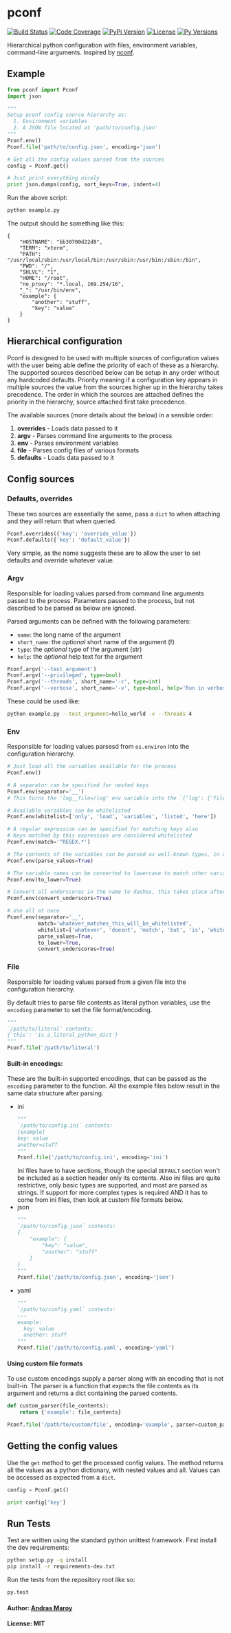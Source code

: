 # pconf

[![Build Status](https://img.shields.io/travis/andrasmaroy/pconf.svg?style=flat)](https://travis-ci.org/andrasmaroy/pconf)
[![Code Coverage](https://img.shields.io/codecov/c/github/andrasmaroy/pconf.svg?style=flat)](https://codecov.io/gh/andrasmaroy/pconf)
[![PyPi Version](https://img.shields.io/pypi/v/pconf.svg?style=flat)](https://pypi.python.org/pypi/pconf)
[![License](https://img.shields.io/pypi/l/pconf.svg?style=flat)](https://pypi.python.org/pypi/pconf)
[![Py Versions](https://img.shields.io/pypi/pyversions/pconf.svg?style=flat)](https://pypi.python.org/pypi/pconf)

Hierarchical python configuration with files, environment variables, command-line arguments. Inspired by [nconf](https://github.com/indexzero/nconf).

## Example

``` python
from pconf import Pconf
import json

"""
Setup pconf config source hierarchy as:
  1. Environment variables
  2. A JSON file located at 'path/to/config.json'
"""
Pconf.env()
Pconf.file('path/to/config.json', encoding='json')

# Get all the config values parsed from the sources
config = Pconf.get()

# Just print everything nicely
print json.dumps(config, sort_keys=True, indent=4)
```
Run the above script:
``` bash
python example.py
```
The output should be something like this:
```
{
    "HOSTNAME": "bb30700d22d8",
    "TERM": "xterm",
    "PATH": "/usr/local/sbin:/usr/local/bin:/usr/sbin:/usr/bin:/sbin:/bin",
    "PWD": "/",
    "SHLVL": "1",
    "HOME": "/root",
    "no_proxy": "*.local, 169.254/16",
    "_": "/usr/bin/env",
    "example": {
        "another": "stuff",
        "key": "value"
    }
}
```

## Hierarchical configuration
Pconf is designed to be used with multiple sources of configuration values with the user being able define the priority of each of these as a hierarchy. The supported sources described below can be setup in any order without any hardcoded defaults. Priority meaning if a configuration key appears in multiple sources the value from the sources higher up in the hierarchy takes precedence. The order in which the sources are attached defines the priority in the hierarchy, source attached first take precedence.

The available sources (more details about the below) in a sensible order:
1. **overrides** - Loads data passed to it
2. **argv** - Parses command line arguments to the process
3. **env** - Parses environment variables
4. **file** - Parses config files of various formats
5. **defaults** - Loads data passed to it

## Config sources

### Defaults, overrides
These two sources are essentially the same, pass a `dict` to when attaching and they will return that when queried.
``` python
Pconf.overrides({'key': 'override_value'})
Pconf.defaults({'key': 'default_value'})
```
Very simple, as the name suggests these are to allow the user to set defaults and override whatever value.

### Argv
Responsible for loading values parsed from command line arguments passed to the process. Parameters passed to the process, but not described to be parsed as below are ignored.

Parsed arguments can be defined with the following parameters:
* `name`: the long name of the argument
* `short_name`: the *optional* short name of the argument (f)
* `type`: the *optional* type of the argument (str)
* `help`: the *optional* help text for the argument

``` python
Pconf.argv('--test_argument')
Pconf.argv('--privileged', type=bool)
Pconf.argv('--threads', short_name='-c', type=int)
Pconf.argv('--verbose', short_name='-v', type=bool, help='Run in verbose mode')
```
These could be used like:
``` bash
python example.py --test_argument=hello_world -v --threads 4
```

### Env
Responsible for loading values parsesd from `os.environ` into the configuration hierarchy.
``` python
# Just load all the variables available for the process
Pconf.env()

# A separator can be specified for nested keys
Pconf.env(separator='__')
# This turns the 'log__file=/log' env variable into the `{'log': {'file': '/log'}}` dict

# Available variables can be whitelisted
Pconf.env(whitelist=['only', 'load', 'variables', 'listed', 'here'])

# A regular expression can be specified for matching keys also
# Keys matched by this expression are considered whitelisted
Pconf.env(match='^REGEX.*')

# The contents of the variables can be parsed as well-known types, in case parsing fails the variable remains as a string
Pconf.env(parse_values=True)

# The variable names can be converted to lowercase to match other variable names.
Pconf.env(to_lower=True)

# Convert all underscores in the name to dashes, this takes place after separation via the separator option.
Pconf.env(convert_underscors=True)

# Use all at once
Pconf.env(separator='__',
          match='whatever_matches_this_will_be_whitelisted',
          whitelist=['whatever', 'doesnt', 'match', 'but', 'is', 'whitelisted', 'gets', 'loaded', 'too'],
          parse_values=True,
          to_lower=True,
          convert_underscores=True)
```

### File
Responsible for loading values parsed from a given file into the configuration hierarchy.

By default tries to parse file contents as literal python variables, use the `encoding` parameter to set the file format/encoding.
``` python
"""
`/path/to/literal` contents:
{'this': 'is_a_literal_python_dict'}
"""
Pconf.file('/path/to/literal')
```

#### Built-in encodings:
These are the built-in supported encodings, that can be passed as the `encoding` parameter to the function. All the example files below result in the same data structure after parsing.
* ini
    ``` python
    """
    `/path/to/config.ini` contents:
    [example]
    key: value
    another=stuff
    """
    Pconf.file('/path/to/config.ini', encoding='ini')
    ```
    Ini files have to have sections, though the special `DEFAULT` section won't be included as a section header only its contents.
    Also ini files are quite restrictive, only basic types are supported, and most are parsed as strings. If support for more complex types is required AND it has to come from ini files, then look at custom file formats below.
* json
    ``` python
    """
    `/path/to/config.json` contents:
    {
        "example": {
            "key": "value",
            "another": "stuff"
        }
    }
    """
    Pconf.file('/path/to/config.json', encoding='json')
    ```
* yaml
    ``` python
    """
    `/path/to/config.yaml` contents:
    ---
    example:
      key: value
      another: stuff
    """
    Pconf.file('/path/to/config.yaml', encoding='yaml')
    ```

#### Using custom file formats
To use custom encodings supply a parser along with an encoding that is not built-in. The parser is a function that expects the file contents as its argument and returns a dict containing the parsed contents.
``` python
def custom_parser(file_contents):
    return {'example': file_contents}

Pconf.file('/path/to/custom/file', encoding='example', parser=custom_parser)
```

## Getting the config values
Use the `get` method to get the processed config values. The method returns all the values as a python dictionary, with nested values and all. Values can be accessed as expected from a `dict`.

``` python
config = Pconf.get()

print config['key']
```

## Run Tests
Test are written using the standard python unittest framework.
First install the dev requirements:
```bash
python setup.py -q install
pip install -r requirements-dev.txt
```
Run the tests from the repository root like so:
```bash
py.test
```

#### Author: [Andras Maroy](https://github.com/andrasmaroy)
#### License: MIT
